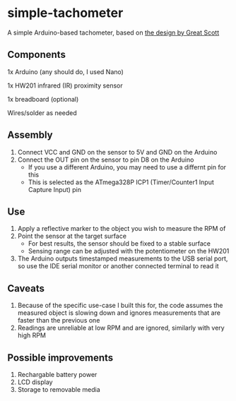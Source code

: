 # simple-tachometer
A simple Arduino-based tachometer, based on [the design by Great Scott](https://www.instructables.com/DIY-Tachometer-RPM-Meter/)

## Components
1x Arduino (any should do, I used Nano)

1x HW201 infrared (IR) proximity sensor

1x breadboard (optional)

Wires/solder as needed

## Assembly
1. Connect VCC and GND on the sensor to 5V and GND on the Arduino
2. Connect the OUT pin on the sensor to pin D8 on the Arduino
   -  If you use a different Arduino, you may need to use a differnt pin for this
   -  This is selected as the ATmega328P ICP1 (Timer/Counter1 Input Capture Input) pin

## Use
1. Apply a reflective marker to the object you wish to measure the RPM of
2. Point the sensor at the target surface
   - For best results, the sensor should be fixed to a stable surface
   - Sensing range can be adjusted with the potentiometer on the HW201
3. The Arduino outputs timestamped measurements to the USB serial port, so use the IDE serial monitor or another connected terminal to read it

## Caveats
1. Because of the specific use-case I built this for, the code assumes the measured object is slowing down and ignores measurements that are faster than the previous one
2. Readings are unreliable at low RPM and are ignored, similarly with very high RPM

## Possible improvements
1. Rechargable battery power
2. LCD display
3. Storage to removable media
